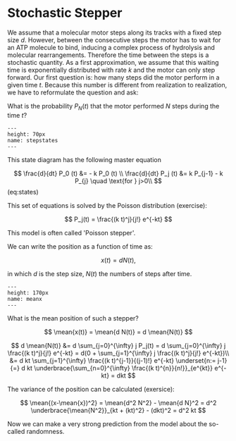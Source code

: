 # Stochastic Stepper


We assume that a molecular motor steps along its tracks with a fixed step size $d$. However, between the consecutive steps the motor has to wait for an ATP molecule to bind, inducing a complex process of hydrolysis and molecular rearrangements. Therefore the time between the steps is a stochastic quantity. As a first approximation, we assume that this waiting time is exponentially distributed with rate $k$ and the motor can only step forward. Our first question is: how many steps did the motor perform in a given time $t$. Because this number is different from realization to realization, we have to reformulate the question and ask:

What is the probability $P_N(t)$ that the motor performed $N$ steps during the time $t$?

```{figure} stepstate.png
---
height: 70px
name: stepstates
---
```

This state diagram has the following master equation

$$
\frac{d}{dt} P_0 (t) &= - k P_0 (t) \\
\frac{d}{dt} P_j (t) &= k P_{j-1} - k P_{j}  \quad \text{for } j>0\\
$$ (eq:states)

This set of equations is solved by the Poisson distribution (exercise):

$$
P_j(t) = \frac{(k t)^j}{j!} e^{-kt}
$$

This model is often called 'Poisson stepper'. 

We can write the position as a function of time as:

$$
x(t) = d N(t),
$$

in which $d$ is the step size, $N(t)$ the numbers of steps after time.

```{figure} meanx.png
---
height: 170px
name: meanx
---
```

What is the mean position of such a stepper?

$$
\mean{x(t)} = \mean{d N(t)} = d \mean{N(t)}
$$

$$
d \mean{N(t)} &= d \sum_{j=0}^{\infty} j P_j(t) = d \sum_{j=0}^{\infty} j \frac{(k t)^j}{j!} e^{-kt}
= d(0 + \sum_{j=1}^{\infty} j \frac{(k t)^j}{j!} e^{-kt})\\ &= d kt \sum_{j=1}^{\infty}  \frac{(k t)^{j-1}}{(j-1)!} e^{-kt}
\underset{n:= j-1}{=} d kt \underbrace{\sum_{n=0}^{\infty}  \frac{(k t)^{n}}{n!}}_{e^{kt}} e^{-kt} = dkt
$$

The variance of the position can be calculated (exersice):

$$
\mean{(x-\mean{x})^2} = \mean{d^2 N^2} - \mean{d N}^2 = d^2 \underbrace{\mean{N^2}}_{kt + (kt)^2} - (dkt)^2 = d^2 kt
$$

Now we can make a very strong prediction from the model about the so-called randomness.

